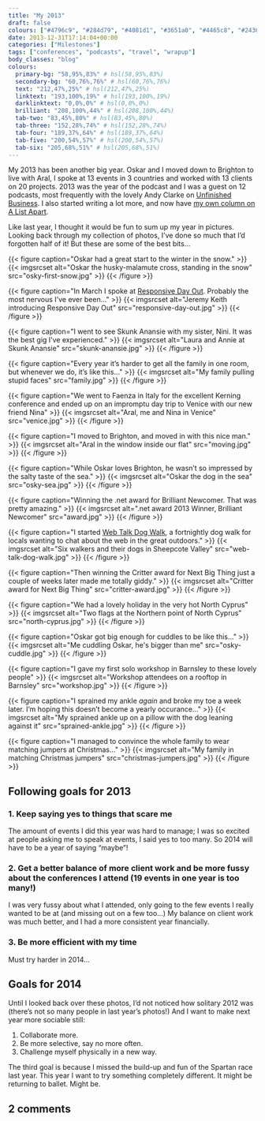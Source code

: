 ```yaml
---
title: "My 2013"
draft: false
colours: ["#4796c9", "#284d79", "#4081d1", "#3651a0", "#4465c8", "#24366b", "#4ca0d7"]
date: 2013-12-31T17:14:04+00:00
categories: ["Milestones"]
tags: ["conferences", "podcasts", "travel", "wrapup"]
body_classes: "blog"
colours:
  primary-bg: "58,95%,83%" # hsl(58,95%,83%)
  secondary-bg: "60,76%,76%" # hsl(60,76%,76%)
  text: "212,47%,25%" # hsl(212,47%,25%)
  linktext: "193,100%,19%" # hsl(193,100%,19%)
  darklinktext: "0,0%,0%" # hsl(0,0%,0%)
  brilliant: "208,100%,44%" # hsl(208,100%,44%)
  tab-two: "83,45%,80%" # hsl(83,45%,80%)
  tab-three: "152,28%,74%" # hsl(152,28%,74%)
  tab-four: "189,37%,64%" # hsl(189,37%,64%)
  tab-five: "200,54%,57%" # hsl(200,54%,57%)
  tab-six: "205,68%,51%" # hsl(205,68%,51%)
---
```


My 2013 has been another big year. Oskar and I moved down to Brighton to live with Aral, I spoke at 13 events in 3 countries and worked with 13 clients on 20 projects. 2013 was the year of the podcast and I was a guest on 12 podcasts, most frequently with the lovely Andy Clarke on [Unfinished Business](http://unfinished.bz). I also started writing a lot more, and now have [my own column on A List Apart](http://alistapart.com/author/laurakalbag).

Like last year, I thought it would be fun to sum up my year in pictures. Looking back through my collection of photos, I’ve done so much that I’d forgotten half of it! But these are some of the best bits…

{{< figure caption="Oskar had a great start to the winter in the snow." >}}
  {{< imgsrcset alt="Oskar the husky-malamute cross, standing in the snow" src="osky-first-snow.jpg" >}}
{{< /figure >}}

{{< figure caption="In March I spoke at [Responsive Day Out](http://responsiveconf.com). Probably the most nervous I’ve ever been…" >}}
  {{< imgsrcset alt="Jeremy Keith introducing Responsive Day Out" src="responsive-day-out.jpg" >}}
{{< /figure >}}

{{< figure caption="I went to see Skunk Anansie with my sister, Nini. It was the best gig I’ve experienced." >}}
  {{< imgsrcset alt="Laura and Annie at Skunk Anansie" src="skunk-anansie.jpg" >}}
{{< /figure >}}

{{< figure caption="Every year it’s harder to get all the family in one room, but whenever we do, it’s like this…" >}}
  {{< imgsrcset alt="My family pulling stupid faces" src="family.jpg" >}}
{{< /figure >}}

{{< figure caption="We went to Faenza in Italy for the excellent Kerning conference and ended up on an impromptu day trip to Venice with our new friend Nina" >}}
  {{< imgsrcset alt="Aral, me and Nina in Venice" src="venice.jpg" >}}
{{< /figure >}}

{{< figure caption="I moved to Brighton, and moved in with this nice man." >}}
  {{< imgsrcset alt="Aral in the window inside our flat" src="moving.jpg" >}}
{{< /figure >}}

{{< figure caption="While Oskar loves Brighton, he wasn’t so impressed by the salty taste of the sea." >}}
  {{< imgsrcset alt="Oskar the dog in the sea" src="osky-sea.jpg" >}}
{{< /figure >}}

{{< figure caption="Winning the .net award for Brilliant Newcomer. That was pretty amazing." >}}
  {{< imgsrcset alt=".net award 2013 Winner, Brilliant Newcomer" src="award.jpg" >}}
{{< /figure >}}

{{< figure caption="I started [Web Talk Dog Walk](http://webtalkdogwalk.in/brighton), a fortnightly dog walk for locals wanting to chat about the web in the great outdoors." >}}
  {{< imgsrcset alt="Six walkers and their dogs in Sheepcote Valley" src="web-talk-dog-walk.jpg" >}}
{{< /figure >}}

{{< figure caption="Then winning the Critter award for Next Big Thing just a couple of weeks later made me totally giddy." >}}
  {{< imgsrcset alt="Critter award for Next Big Thing" src="critter-award.jpg" >}}
{{< /figure >}}

{{< figure caption="We had a lovely holiday in the very hot North Cyprus" >}}
  {{< imgsrcset alt="Two flags at the Northern point of North Cyprus" src="north-cyprus.jpg" >}}
{{< /figure >}}

{{< figure caption="Oskar got big enough for cuddles to be like this…" >}}
  {{< imgsrcset alt="Me cuddling Oskar, he's bigger than me" src="osky-cuddle.jpg" >}}
{{< /figure >}}

{{< figure caption="I gave my first solo workshop in Barnsley to these lovely people" >}}
  {{< imgsrcset alt="Workshop attendees on a rooftop in Barnsley" src="workshop.jpg" >}}
{{< /figure >}}

{{< figure caption="I sprained my ankle *again* and broke my toe a week later. I’m hoping this doesn’t become a yearly occurance…" >}}
  {{< imgsrcset alt="My sprained ankle up on a pillow with the dog leaning against it" src="sprained-ankle.jpg" >}}
{{< /figure >}}

{{< figure caption="I managed to convince the whole family to wear matching jumpers at Christmas…" >}}
  {{< imgsrcset alt="My family in matching Christmas jumpers" src="christmas-jumpers.jpg" >}}
{{< /figure >}}

## Following goals for 2013

### 1. Keep saying yes to things that scare me

The amount of events I did this year was hard to manage; I was so excited at people asking me to speak at events, I said yes to too many. So 2014 will have to be a year of saying “maybe”!

### 2. Get a better balance of more client work and be more fussy about the conferences I attend (19 events in one year is too many!)

I was very fussy about what I attended, only going to the few events I really wanted to be at (and missing out on a few too…) My balance on client work was much better, and I had a more consistent year financially.

### 3. Be more efficient with my time

Must try harder in 2014…

## Goals for 2014

Until I looked back over these photos, I’d not noticed how solitary 2012 was (there’s not so many people in last year’s photos!) And I want to make next year more sociable still:

1. Collaborate more.
2. Be more selective, say no more often.
3. Challenge myself physically in a new way.

The third goal is because I missed the build-up and fun of the Spartan race last year. This year I want to try something completely different. It might be returning to ballet. Might be.

## 2 comments

<ol class="commentlist">
			</ol>
